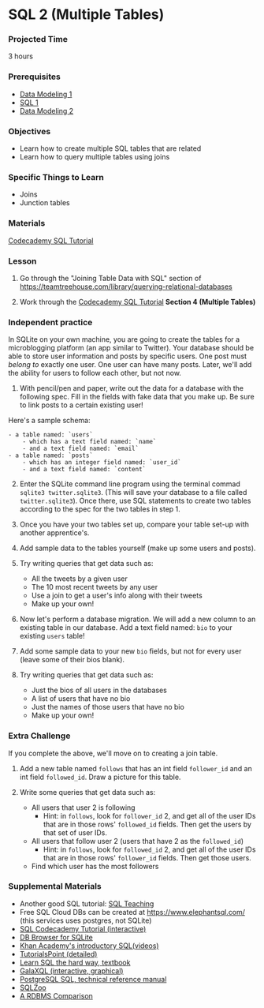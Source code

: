 # SQL 2 (Multiple Tables)

### Projected Time
3 hours

### Prerequisites
- [Data Modeling 1](./data-modeling-1.md)
- [SQL 1](./sql-1.md)
- [Data Modeling 2](./data-modeling-2.md)

### Objectives
- Learn how to create multiple SQL tables that are related
- Learn how to query multiple tables using joins

### Specific Things to Learn
- Joins
- Junction tables

### Materials
[Codecademy SQL Tutorial](https://www.codecademy.com/learn/learn-sql)

### Lesson
1. Go through the "Joining Table Data with SQL" section of https://teamtreehouse.com/library/querying-relational-databases

2. Work through the [Codecademy SQL Tutorial](https://www.codecademy.com/learn/learn-sql) **Section 4 (Multiple Tables)**

### Independent practice
In SQLite on your own machine, you are going to create the tables for a microblogging platform (an app similar to Twitter). Your database should be able to store user information and posts by specific users. One post must *belong to* exactly one user. One user can have many posts. Later, we'll add the ability for users to follow each other, but not now.

1. With pencil/pen and paper, write out the data for a database with the following spec. Fill in the fields with fake data that you make up. Be sure to link posts to a certain existing user!

Here's a sample schema:

    - a table named: `users`
        - which has a text field named: `name`
        - and a text field named: `email`
    - a table named: `posts`
        - which has an integer field named: `user_id`
        - and a text field named: `content`

2.  Enter the SQLite command line program using the terminal commad `sqlite3 twitter.sqlite3`. (This will save your database to a file called `twitter.sqlite3`). Once there, use SQL statements to create two tables according to the spec for the two tables in step 1.

3. Once you have your two tables set up, compare your table set-up with another apprentice's.

4. Add sample data to the tables yourself (make up some users and posts).

5. Try writing queries that get data such as:
    - All the tweets by a given user
    - The 10 most recent tweets by any user
    - Use a join to get a user's info along with their tweets
    - Make up your own!

6. Now let's perform a database migration. We will add a new column to an existing table in our database. Add a text field named: `bio` to your existing `users` table!

7. Add some sample data to your new `bio` fields, but not for every user (leave some of their bios blank).

8. Try writing queries that get data such as:
    - Just the bios of all users in the databases
    - A list of users that have no bio
    - Just the names of those users that have no bio
    - Make up your own!

### Extra Challenge

If you complete the above, we'll move on to creating a join table.

1. Add a new table named `follows` that has an int field `follower_id` and an int field `followed_id`. Draw a picture for this table.

2. Write some queries that get data such as:
    - All users that user 2 is following
        - Hint: in `follows`, look for `follower_id` 2, and get all of the user IDs that are in those rows' `followed_id` fields. Then get the users by that set of user IDs.
    - All users that follow user 2 (users that have 2 as the `followed_id`)
        - Hint: in `follows`, look for `followed_id` 2, and get all of the user IDs that are in those rows' `follower_id` fields. Then get those users.
    - Find which user has the most followers

### Supplemental Materials
- Another good SQL tutorial: [SQL Teaching](https://www.sqlteaching.com)
- Free SQL Cloud DBs can be created at https://www.elephantsql.com/ (this services uses postgres, not SQLite)
- [SQL Codecademy Tutorial (interactive)](https://www.codecademy.com/learn/learn-sql)
- [DB Browser for SQLite](https://sqlitebrowser.org/)
- [Khan Academy's introductory SQL(videos)](https://www.khanacademy.org/computing/computer-programming/sql/sql-basics/v/welcome-to-sql)
- [TutorialsPoint (detailed)](https://www.tutorialspoint.com/sql/)
- [Learn SQL the hard way, textbook](https://learncodethehardway.org/sql/)
- [GalaXQL (interactive, graphical)](http://sol.gfxile.net/galaxql.html)
- [PostgreSQL SQL, technical reference manual](https://www.postgresql.org/docs/current/static/sql.html)
- [SQLZoo](https://sqlzoo.net/wiki/SQL_Tutorial)
- [A RDBMS Comparison](https://www.digitalocean.com/community/tutorials/sqlite-vs-mysql-vs-postgresql-a-comparison-of-relational-database-management-systems)
